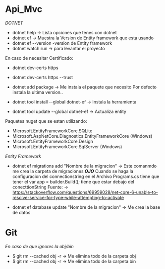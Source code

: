 # Api_Mvc
*DOTNET*

- dotnet help -> Lista opciones que tenes con dotnet
- dotnet ef -> Muestra la Version de Entity framework que esta usando
- dotnet ef --version -version de Entity framework
- dotnet watch run -> para levantar el proyecto

En caso de necesitar Certificado: 

- dotnet dev-certs https
- dotnet dev-certs https --trust

- dotnet add package -> Me instala el paquete que necesito 
Por defecto instala la ultima version..
- dotnet tool install --global dotnet-ef -> Instala la herramienta
- dotnet tool update --global dotnet-ef -> Actualiza entity

Paquetes nuget que se estan utilizando: 

- Microsoft.EntityFrameworkCore.SQLite
- Microsoft.AspNetCore.Diagnostics.EntityFrameworkCore (Windows)
- Microsoft.EntityFrameworkCore.Design
- Microsoft.EntityFrameworkCore.SqlServer (Windows)

*Entity Framework*

- dotnet ef migrations add "Nombre de la migracion" -> Este comanmdo me crea la carpeta de migraciones
***OJO***
Cuando se haga la configuracion del connectionstring en el Archivo Programs.cs tiene que tener el var app = builder.Build(); tiene que estar debajo del conecttionString 
Fuente:
-> https://stackoverflow.com/questions/69959028/net-core-6-unable-to-resolve-service-for-type-while-attempting-to-activate


-  dotnet ef database update "Nombre de la migracion" -> Me crea la base de datos 



# Git
*En caso de que ignores la obj/bin*

- $ git rm --cached obj -r -> Me elimina todo de la carpeta obj
- $ git rm --cached obj -r -> Me elimina todo de la carpeta bin
